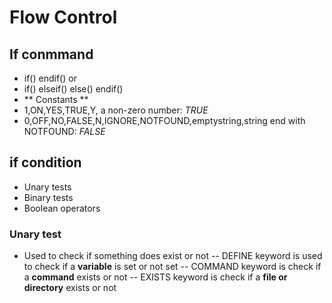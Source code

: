 # Flow Control
## If conmmand
- if(<condition>)
    <command1>
    <command2>
endif()
or 
- if(<condition>)
    <commands>
elseif(<condition>)
    <commmands>
else()
    <commmands>
endif()
- ** Constants **
- 1,ON,YES,TRUE,Y, a non-zero number: *TRUE*
- 0,OFF,NO,FALSE,N,IGNORE,NOTFOUND,emptystring,string end with NOTFOUND: *FALSE*
## if condition
- Unary tests 
- Binary tests
- Boolean operators
### Unary test
- Used to check if something does exist or not
-- DEFINE keyword is used to check if a **variable** is set or not set
-- COMMAND keyword is check if a **command** exists or not
-- EXISTS keyword is check if a **file or directory** exists or not